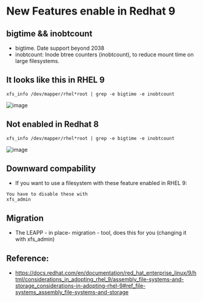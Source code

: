 # New Features enable in Redhat 9 

## bigtime && inobtcount 

  * bigtime. Date support beyond 2038
  * inobtcount: Inode btree counters (inobtcount), to reduce mount time on large filesystems.

## It looks like this in RHEL 9

```
xfs_info /dev/mapper/rhel*root | grep -e bigtime -e inobtcount
```

![image](https://github.com/user-attachments/assets/4c79ccbb-c54a-4432-953d-50d1a6d9edc6)

## Not enabled in Redhat 8 

```
xfs_info /dev/mapper/rhel*root | grep -e bigtime -e inobtcount
```

![image](https://github.com/user-attachments/assets/80c87777-3520-4efa-afef-64de7e9d20be)

## Downward compability 

  * If you want to use a filesystem with these feature enabled in RHEL 9:

```
You have to disable these with
xfs_admin
```

## Migration 

  * The LEAPP - in place- migration - tool, does this for you (changing it with xfs_admin)

## Reference:

  * https://docs.redhat.com/en/documentation/red_hat_enterprise_linux/9/html/considerations_in_adopting_rhel_9/assembly_file-systems-and-storage_considerations-in-adopting-rhel-9#ref_file-systems_assembly_file-systems-and-storage
